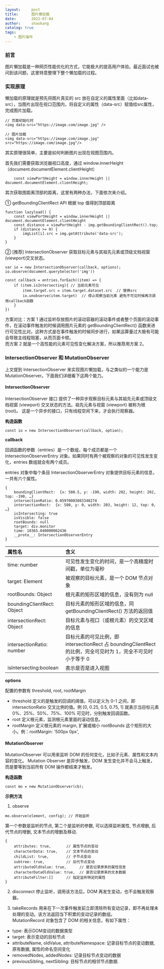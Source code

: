 ```yaml
---
layout:     post
title:      图片懒加载
date:       2022-07-04
author:     shaokang
catalog: true
tags:
    - 图片操作
---
```


### 前言
图片懒加载是一种网页性能优化的方式，它能极大的提高用户体验。最近面试也被问到该问题，这里特意整理下整个懒加载的过程。

### 实现原理
懒加载的原理就是预先将图片真实的 src 放在自定义的属性里面（比如data-src），当图片出现在视口范围内，将自定义的属性（data-src）赋值给src属性，完成图片加载。

```
// 页面初始化时
<img data-src="https://image.com/image.jpg" />

// 图片加载
<img data-src="https://image.com/image.jpg" src="https://image.com/image.jpg"/>
```

其实原理很简单，主要是如何判断图片出现在视图范围内。

首先我们需要获取浏览器视口高度，通过 window.innerHeight（document.documentElement.clientHeight）

```
    const viewPortHeight = window.innerHeight || document.documentElement.clientHeight;
```

其次获取图距离顶部的距离，这里有两种办法，下面依次来介绍。

① getBoundingClientRect API 根据 top 值得到顶部距离
```
function lazyload() {
    const viewPortHeight = window.innerHeight || document.documentElement.clientHeight
    const distance = viewPortHeight - img.getBoundingClientRect().top;
    if (distance >= 0) {
        imgList[i].src = img.getAttribute('data-src');
    }
}
```

② [推荐] IntersectionObserver 获取目标元素与其祖先元素或顶级文档视窗(viewport)交叉状态。
```
var io = new IntersectionObserver(callback, options);
io.observe(document.querySelector('img'))

const callback = entries.forEach((item) => {
    if (item.isIntersecting){ // 当前元素可见
        item.target.src = item.target.dataset.src  // 替换src
        io.unobserve(item.target)  // 停止观察当前元素 避免不可见时候再次调用callback函数
    }
})
```

方案对比：方案 1 通过监听存放图片的滚动容器的滚动事件或者整个页面的滚动事件，在滚动事件触发的时候调用图片元素的 getBoundingClientRect() 函数来进行可见性比对。这种方式是在事件触发的时候同步进行，如果运算量过大极有可能会导致主线程阻塞，从而页面卡顿。  
而方案 2 就是一个高性能的元素可见性变化解决方案，所以推荐用方案 2。

### IntersectionObserver 和 MutationObserver
上文提到 IntersectionObserver 来实现图片懒加载，与之类似的一个能力是 MutationObserver。下面我们详细看下这两个能力。

#### IntersectionObserver
IntersectionObserver 接口 提供了一种异步观察目标元素与其祖先元素或顶级文档视窗 (viewport) 交叉状态的方法。祖先元素与视窗 (viewport) 被称为根 (root)。
这是一个异步的接口，只有线程空闲下来，才会执行观察器。

<b>构造函数</b>
```
const io = new IntersectionObserver(callback, option);
```

<b>callback</b>

回调函数的参数（entries）是一个数组，每个成员都是一个 IntersectionObserverEntry 对象。如果同时有两个被观察的对象的可见性发生变化，entries 数组就会有两个成员。

entries 对象中每个条目 IntersectionObserverEntry 对象提供目标元素的信息，一共有六个属性。
```
{
    boundingClientRect:  {x: 580.5, y: -190, width: 202, height: 202, top: -190, …}
    intersectionRatio: 0.05970003083348274
    intersectionRect:  {x: 580, y: 0, width: 203, height: 12, top: 0, …}
    isIntersecting: true
    isVisible: false
    rootBounds: null
    target: div.monitor
    time: 10365.040000062436
    __proto__: IntersectionObserverEntry
}
```

|属性名|含义|
|:----|:--|
|time: number|可见性发生变化的时间，是一个高精度时间戳，单位为毫秒|
|target: Element|被观察的目标元素，是一个 DOM 节点对象|
|rootBounds: Object|根元素的矩形区域的信息，没有则为 null|
|boundingClientRect: Object|目标元素的矩形区域的信息，同 getBoundingClientRect() 方法的返回值|
|intersectionRect: Object|目标元素与视口（或根元素）的交叉区域的信息|
|intersectionRatio: number|目标元素的可见比例，即 intersectionRect 占 boundingClientRect 的比例，完全可见时为 1，完全不可见时小于等于 0|
|isIntersecting:boolean|表示是否是进入视图|

<b>options</b>

配置的参数有 threshold, root, rootMargin
* threshold 定义的是触发的回调的阈值，可以定义为 0-1 之间，即 intersectionRatio 交叉比例的值。例 [0, 0.25, 0.5, 0.75, 1] 就表示当目标元素 0%、25%、50%、75%、100% 可见时，分别触发回调函数。
* root 定义根元素，监测根元素里面的滚动信息。
* rootMargin 定义根元素的 margin, 扩展或缩小 rootBounds 这个矩形的大小。例：rootMargin: '500px 0px',

#### MutationObserver
MutationObserver 可以用来监听 DOM 的任何变化，比如子元素、属性和文本内容的变化。
Mutation Observer 是异步触发，DOM 发生变化并不会马上触发，而是要等到当前所有 DOM 操作都结束才触发。

<b>构造函数</b>
```
const mo = new MutationObserver(cb);
```

<b>示例方法</b>
1. observe
```
mo.observe(element, config); // 开始监听
```
第一个参数是监听的节点, 第二个是监听的参数, 可以选择监听属性, 节点增删, 后代节点的增删, 文本节点的增删及移动.
```
{
    attributes: true,       // 属性节点的变动
    characterData: true,    // 文本节点的变动
    childList: true,        // 子节点变动
    subtree: true,          // 后代节点变动
    attributeOldValue: true,      // 是否记录原来的属性信息
    characterDataOldValue: true,  // 是否记录原来的文本数据
    attributeFilter:[]      // 指定监听特定的属性
}
```
2. disconnect
停止监听，调用该方法后，DOM 再发生变动，也不会触发观察器。

3. takeRecords
用来在下一次事件触发前立即清除所有变动记录，即不再处理未处理的变动。该方法返回当下积累的变动记录的数组。  
MutationRecord 对象包含了 DOM 的相关信息，有如下属性：
* type: 表示DOM变动的数据类型
* target: 表示变动的目标节点
* attributeName, oldValue, attributeNamespace: 记录目标节点的变动数据, 原有数据, 属性的命名空间变化
* removedNodes, addedNodes: 记录目标节点变动的数据
* previousSibling, nextSibling: 目标节点的相邻节点数据.